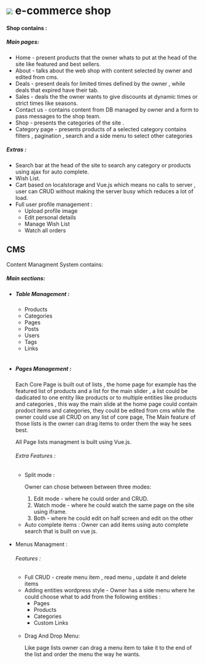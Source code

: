 <h1><img src="https://laravel.com/assets/img/components/logo-laravel.svg"> e-commerce shop</h1>
<h4>Shop contains :</h4>
<h5>Main pages:</h5> 
<ul>

<li>Home - present products that the owner whats to put at the head of the site like featured and best sellers.</li>
<li>About - talks about the web shop with content selected by owner and edited from cms.</li>
<li>Deals - present deals for limited times defined by the owner , while deals that expired have their tab.</li>
<li>Sales - deals the the owner wants to give discounts at dynamic times or strict times like seasons.</li>
<li>Contact us - contains content from DB managed by owner and a form to pass messages to the shop team.</li>
<li>Shop - presents the categories of the site .</li>
<li>Category page - presents products of a selected category contains filters , pagination , search and a side menu to select other categories</li>
</ul>
<h5>Extras : </h5>
<ul>
    <li>Search bar at the head of the site to search any category or products using ajax for auto complete.</li>
    <li>Wish List.</li>
    <li>Cart based on localstorage and Vue.js which means no calls to server , user can CRUD without making the server busy which reduces a lot of load.</li>
    <li>Full user profile management :
        <ul>
            <li>Upload profile image</li>
            <li>Edit personal details</li>
            <li>Manage Wish List</li>
            <li>Watch all orders</li>
        </ul>
    </li>
</ul>
<h2>CMS</h2>
<p>Content Managment System contains:</p>
<h5>Main sections:</h5> 
<ul>
    <li><h5>Table Management :</h5>
        <ul>
            <li>Products</li>
            <li>Categories</li>
            <li>Pages</li>
            <li>Posts</li>
            <li>Users</li>
            <li>Tags</li>
            <li>Links</li>
        </ul>
        <br>
    </li>
    <li><h5>Pages Management :</h5>
        <p>Each Core Page is built out of lists ,
                    the home page for example has the featured list of products and a list for the main slider ,
                    a list could be dadicated to one entity like products or to multiple entities like products and categories , 
                    this way the main slide at the home page could contain prodoct items and categories,
                    they could be edited from cms while the owner could use all CRUD on any list of core page,
                    The Main feature of those lists is the owner can drag items to order them the way he sees best.</p>
                    All Page lists managment is built using Vue.js.
                    <h6> Extra Features : </h5>
                    <ul>
                        <li>Split mode : 
                        <p> Owner can chose between between three modes:</p>
                        <ol>
                            <li>Edit mode - where he could order and CRUD.</li>
                            <li>Watch mode - where he could watch the same page on the site using iframe. </li>
                            <li>Both - where he could edit on half screen and edit on the other</li>
                        </ol></li><li>
                        Auto complete items : 
                        Owner can add items using auto complete search that is built on vue js. 
                        
  </li>
                        </ul> <br> 
    </li>
    <li>Menus Managment : <br>
    <h6>Features :</h5>
    <ul>
        <li>Full CRUD - create menu item , read menu , update it and delete items</li>
        <li>Adding entities wordpress style - Owner has a side menu where he could choose what to add from the following entities :
            <ul>
                 <li>Pages</li>
                <li>Products</li>
                <li>Categories</li>
                <li>Custom Links</li>
            </ul>
            <br>
        </li>
            <li>Drag And Drop Menu:
                <p>Like page lists owner can drag a menu item to take it to the end of the list and order the menu the way he wants.
                 </p>
        </li>
        <!--<li>Users</li>
        <li>Tags</li>
        <li>Links</li>-->
    </ul>
</ul>
